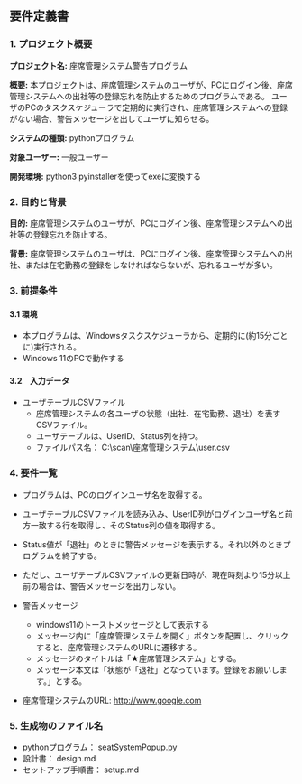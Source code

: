 ## 要件定義書

### 1. プロジェクト概要

**プロジェクト名:** 座席管理システム警告プログラム

**概要:** 
本プロジェクトは、座席管理システムのユーザが、PCにログイン後、座席管理システムへの出社等の登録忘れを防止するためのプログラムである。
ユーザのPCのタスクスケジューラで定期的に実行され、座席管理システムへの登録がない場合、警告メッセージを出してユーザに知らせる。

**システムの種類:** pythonプログラム

**対象ユーザー:** 一般ユーザー

**開発環境:** 
python3
pyinstallerを使ってexeに変換する

### 2. 目的と背景

**目的:** 
座席管理システムのユーザが、PCにログイン後、座席管理システムへの出社等の登録忘れを防止する。

**背景:** 
座席管理システムのユーザは、PCにログイン後、座席管理システムへの出社、または在宅勤務の登録をしなければならないが、忘れるユーザが多い。

### 3. 前提条件

#### 3.1 環境
* 本プログラムは、Windowsタスクスケジューラから、定期的に(約15分ごとに)実行される。
* Windows 11のPCで動作する

#### 3.2　入力データ

* ユーザテーブルCSVファイル
    * 座席管理システムの各ユーザの状態（出社、在宅勤務、退社）を表すCSVファイル。
    * ユーザテーブルは、UserID、Status列を持つ。
    * ファイルパス名：  C:\scan\座席管理システム\user.csv

### 4. 要件一覧

* プログラムは、PCのログインユーザ名を取得する。
* ユーザテーブルCSVファイルを読み込み、UserID列がログインユーザ名と前方一致する行を取得し、そのStatus列の値を取得する。
* Status値が「退社」のときに警告メッセージを表示する。それ以外のときプログラムを終了する。
* ただし、ユーザテーブルCSVファイルの更新日時が、現在時刻より15分以上前の場合は、警告メッセージを出力しない。

* 警告メッセージ
    * windows11のトーストメッセージとして表示する
    * メッセージ内に「座席管理システムを開く」ボタンを配置し、クリックすると、座席管理システムのURLに遷移する。
    * メッセージのタイトルは「★座席管理システム」とする。
    * メッセージ本文は「状態が「退社」となっています。登録をお願いします。」とする。

* 座席管理システムのURL: http://www.google.com

### 5. 生成物のファイル名
* pythonプログラム： seatSystemPopup.py
* 設計書： design.md
* セットアップ手順書： setup.md
